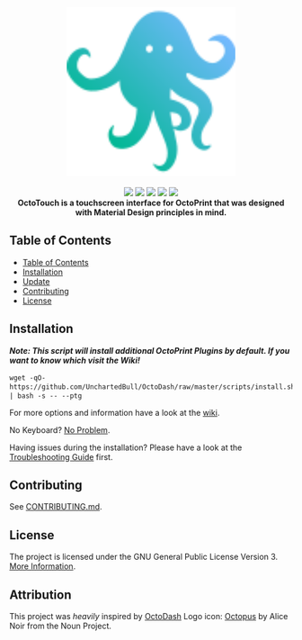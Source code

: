 <p align="center">
    <img width="300" height="300" src="./src/assets/logo.svg">
    <br><br>
    <img src="https://circleci.com/gh/acvigue/OctoTouch.svg?style=svg">
    <img src="https://www.codefactor.io/repository/github/acvigue/octotouch/badge">
    <img src="https://img.shields.io/github/issues/acvigue/octotouch.svg">
    <img src="https://img.shields.io/github/package-json/v/acvigue/octotouch.svg">
    <img src="https://img.shields.io/github/downloads/acvigue/octotouch/total.svg?color=brightgreen">
    <br>
    <b>OctoTouch is a touchscreen interface for OctoPrint that was designed with Material Design principles in mind.</b>
    <br>
</p>

## Table of Contents

-   [Table of Contents](#table-of-contents)
-   [Installation](#installation)
-   [Update](#update)
-   [Contributing](#contributing)
-   [License](#license)

## Installation

**_Note: This script will install additional OctoPrint Plugins by default. If you want to know which visit the Wiki!_**

```
wget -qO- https://github.com/UnchartedBull/OctoDash/raw/master/scripts/install.sh | bash -s -- --ptg
```

For more options and information have a look at the [wiki](https://github.com/UnchartedBull/OctoDash/wiki/Installation).

No Keyboard? [No Problem](https://github.com/UnchartedBull/OctoDash/wiki/Installation#setup-without-keyboard).

Having issues during the installation? Please have a look at the [Troubleshooting Guide](https://github.com/UnchartedBull/OctoDash/wiki/Troubleshooting) first.

## Contributing

See [CONTRIBUTING.md](https://github.com/acvigue/OctoTouch/blob/master/CONTRIBUTING.md).

## License

The project is licensed under the GNU General Public License Version 3. [More Information](https://github.com/acvigue/OctoTouch/blob/master/LICENSE.md).

## Attribution
This project was _heavily_ inspired by [OctoDash](https://github.com/UnchartedBull/OctoDash)
Logo icon: [Octopus](https://thenounproject.com/search/?q=octopus&i=593073) by Alice Noir from the Noun Project.